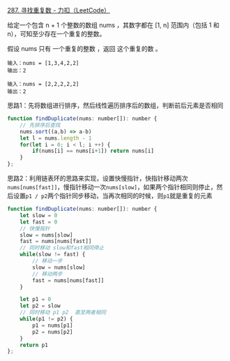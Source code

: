 [287. 寻找重复数 - 力扣（LeetCode）](https://leetcode.cn/problems/find-the-duplicate-number/)

给定一个包含 n + 1 个整数的数组 nums ，其数字都在 [1, n] 范围内（包括 1 和 n），可知至少存在一个重复的整数。

假设 nums 只有 一个重复的整数 ，返回 这个重复的数 。

```
输入：nums = [1,3,4,2,2]
输出：2

输入：nums = [2,2,2,2,2]
输出：2
```

思路1：先将数组进行排序，然后线性遍历排序后的数组，判断前后元素是否相同

```js
function findDuplicate(nums: number[]): number {
    // 先排序后查找
    nums.sort((a,b) => a-b)
    let l = nums.length - 1
    for(let i = 0; i < l; i ++) {
        if(nums[i] == nums[i+1]) return nums[i]
    }
};
```

思路2：利用链表环的思路来实现，设置快慢指针，快指针移动两次`nums[nums[fast]]`，慢指针移动一次`nums[slow]`，如果两个指针相同则停止，然后设置`p1 / p2`两个指针同步移动，当再次相同的时候，则`p1`就是重复的元素

```js
function findDuplicate(nums: number[]): number {
    let slow = 0
    let fast = 0
    // 快慢指针
    slow = nums[slow]
    fast = nums[nums[fast]]
    // 同时移动 slow和fast相同停止
    while(slow != fast) {
        // 移动一步
        slow = nums[slow]
        // 移动两步
        fast = nums[nums[fast]]
    }

    let p1 = 0
    let p2 = slow
    // 同时移动 p1 p2  直至两者相同
    while(p1 != p2) {
        p1 = nums[p1]
        p2 = nums[p2]
    }
    return p1
};
```

